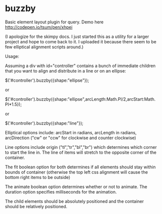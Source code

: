 buzzby
======

Basic element layout plugin for query. Demo here http://codepen.io/tsum/pen/xhpei

(I apologize for the skimpy docs. I just started this as a utility for a larger project and hope to come back to it. I uploaded it because there seem to be few elliptical alignment scripts around.)

Usage:

Assuming a div with id="controller" contains a bunch of immediate children that you want to align and distribute in a line or on an ellipse:

$('#controller').buzzby({shape:"ellipse"});

or 

$('#controller').buzzby({shape:"ellipse",arcLength:Math.PI/2,arcStart:Math.PI*1.5});

or

$('#controller').buzzby({shape:"line"});

Elliptical options include: arcStart in radians, arcLength in radians, arcDirection ("cw" or "ccw" for clockwise and counter clockwise)

Line options include origin ("tl","tr","bl","br") which determines which corner to start the line in. The line of items will stretch to the opposite corner of the container.

The fit boolean option for both determines if all elements should stay within bounds of container (otherwise the top left css alignment will cause the bottom right items to be outside)

The animate boolean option determines whether or not to animate. The duration option specifies milliseconds for the animation.

The child elements should be absolutely positioned and the container should be relatively positioned.
